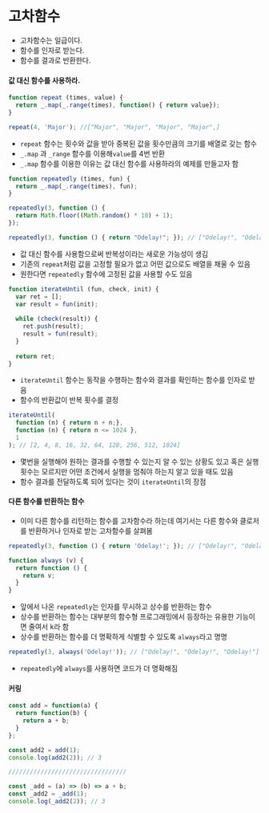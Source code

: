 # 고차함수

* 고차함수는 일급이다.
* 함수를 인자로 받는다.
* 함수를 결과로 반환한다.

#### 값 대신 함수를 사용하라.

```javascript
function repeat (times, value) {
  return _.map(_.range(times), function() { return value});
}

repeat(4, 'Major'); //["Major", "Major", "Major", "Major",] 
```

* `repeat` 함수는 횟수와 값을 받아 중복된 값을 횟수만큼의 크기를 배열로 갖는 함수
* `_.map` 과 `_range` 함수를 이용해`value`를 4번 반환
* `_.map` 함수를 이용한 이유는 값 대신 함수를 사용하라의 예제를 만들고자 함

```javascript
function repeatedly (times, fun) {
  return _.map(_.range(times), fun);
}

repeatedly(3, function () {
  return Math.floor((Math.random() * 10) + 1);
});

repeatedly(3, function () { return "Odelay!"; }); // ["Odelay!", "Odelay!", "Odelay!"]
```

* 값 대신 함수를 사용함으로써 반복성이라는 새로운 가능성이 생김
* 기존의 `repeat`처럼 값을 고정할 필요가 없고 어떤 값으로도 배열을 채울 수 있음
* 원한다면 `repeatedly` 함수에 고정된 값을 사용할 수도 있음

```javascript
function iterateUntil (fun, check, init) {
  var ret = [];
  var result = fun(init);
  
  while (check(result)) {
    ret.push(result);
    result = fun(result);
  }
  
  return ret;
}
```

* `iterateUntil` 함수는 동작을 수행하는 함수와 결과를 확인하는 함수를 인자로 받음
* 함수의 반환값이 반복 횟수를 결정

```javascript
iterateUntil(
  function (n) { return n + n;},
  function (n) { return n <= 1024 },
  1
); // [2, 4, 8, 16, 32, 64, 128, 256, 512, 1024]
```

* 몇번을 실행해야 원하는 결과를 수행할 수 있는지 알 수 있는 상황도 있고 혹은 실행 횟수는 모르지만 어떤 조건에서 실행을 멈춰야 하는지 알고 있을 때도 있음
* 함수 결과를 전달하도록 되어 있다는 것이 `iterateUntil`의 장점

#### 다른 함수를 반환하는 함수
* 이미 다른 함수를 리턴하는 함수를 고차함수라 하는데 여기서는 다른 함수와 클로저를 반환하거나 인자로 받는 고차함수를 살펴봄

```javascript
repeatedly(3, function () { return 'Odelay!'; }); // ["Odelay!", "Odelay!", "Odelay!"]

function always (v) {
  return function () {
    return v;
  }
}
```

* 앞에서 나온 `repeatedly`는 인자를 무시하고 상수를 반환하는 함수
* 상수를 반환하는 함수는 대부분의 함수형 프로그래밍에서 등장하는 유용한 기능이면 줄여서 k라 함
* 상수를 반환하는 함수를 더 명확하게 식별할 수 있도록 `always`라고 명명

```javascript
repeatedly(3, always('Odelay!')); // ["Odelay!", "Odelay!", "Odelay!"]
```

* `repeatedly`에 `always`를 사용하면 코드가 더 명확해짐

#### 커링
```javascript
const add = function(a) {
  return function(b) {
    return a + b;
  }
};

const add2 = add(1);
console.log(add2(2)); // 3

/////////////////////////////////

const _add = (a) => (b) => a + b;
const _add2 = _add(1);
console.log(_add2(2)); // 3
```